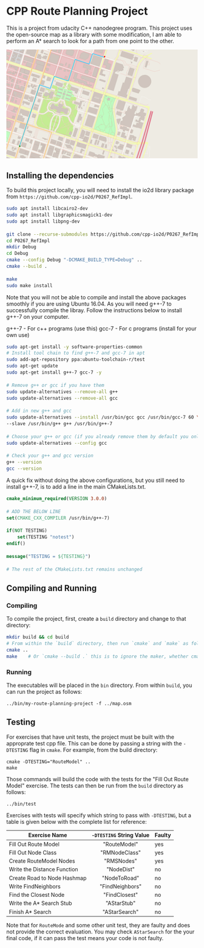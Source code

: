 # CPP Route Planning Project

This is a project from udacity C++ nanodegree program. This project uses the open-source map as a library with some modification, I am able to perform an A* search to look for a path from one point to the other.

![image](my-cpp-route-planning-project.png)

## Installing the dependencies

To build this project locally, you will need to install the io2d library package from `https://github.com/cpp-io2d/P0267_RefImpl`.

```bash
sudo apt install libcairo2-dev
sudo apt install libgraphicsmagick1-dev
sudo apt install libpng-dev

git clone --recurse-submodules https://github.com/cpp-io2d/P0267_RefImpl.git
cd P0267_RefImpl
mkdir Debug
cd Debug
cmake --config Debug "-DCMAKE_BUILD_TYPE=Debug" ..
cmake --build .

make
sudo make install
```

Note that you will not be able to compile and install the above packages smoothly if you are using Ubuntu 16.04. As you will need g++-7 to successfully compile the libray. Follow the instructions below to install g++-7 on your computer.

g++-7 - For c++ programs (use this)
gcc-7 - For c programs (install for your own use)

```sh
sudo apt-get install -y software-properties-common
# Install tool chain to find g++-7 and gcc-7 in apt
sudo add-apt-repository ppa:ubuntu-toolchain-r/test
sudo apt-get update
sudo apt-get install g++-7 gcc-7 -y

# Remove g++ or gcc if you have them
sudo update-alternatives --remove-all g++
sudo update-alternatives --remove-all gcc

# Add in new g++ and gcc
sudo update-alternatives --install /usr/bin/gcc gcc /usr/bin/gcc-7 60 \
--slave /usr/bin/g++ g++ /usr/bin/g++-7

# Choose your g++ or gcc (if you already remove them by default you only have one gcc)
sudo update-alternatives --config gcc

# Check your g++ and gcc version
g++ --version
gcc --version
```

A quick fix without doing the above configurations, but you still need to install g++-7, is to add a line in the main CMakeLists.txt.

```cmake
cmake_minimum_required(VERSION 3.0.0)

# ADD THE BELOW LINE
set(CMAKE_CXX_COMPILER /usr/bin/g++-7)

if(NOT TESTING)
    set(TESTING "notest")
endif()

message("TESTING = ${TESTING}")

# The rest of the CMakeLists.txt remains unchanged
```

## Compiling and Running

### Compiling
To compile the project, first, create a `build` directory and change to that directory:
```sh
mkdir build && cd build
# From within the `build` directory, then run `cmake` and `make` as follows:
cmake ..
make    # Or `cmake --build .` this is to ignore the maker, whether cmake uses make or other tool it does matter to us
```

### Running
The executables will be placed in the `bin` directory. From within `build`, you can run the project as follows:
```
../bin/my-route-planning-project -f ../map.osm
```

## Testing

For exercises that have unit tests, the project must be built with the approprate test cpp file. This can be done by passing a string with the `-DTESTING` flag in `cmake`. For example, from the build directory:
```
cmake -DTESTING="RouteModel" ..
make
```
Those commands will build the code with the tests for the "Fill Out Route Model" exercise. The tests can then be run from the `build` directory as follows:
```
../bin/test
```
Exercises with tests will specify which string to pass with `-DTESTING`, but a table is given below with the complete list for reference:

| Exercise Name               | `-DTESTING` String Value | Faulty |
|-----------------------------|:------------------------:|--------|
| Fill Out Route Model        |       "RouteModel"       | yes |
| Fill Out Node Class         |       "RMNodeClass"      | yes |
| Create RouteModel Nodes     |        "RMSNodes"        | yes |
| Write the Distance Function |        "NodeDist"        | no  |
| Create Road to Node Hashmap |       "NodeToRoad"       | no  |
| Write FindNeighbors         |      "FindNeighbors"     | no  |
| Find the Closest Node       |       "FindClosest"      | no  |
| Write the A\* Search Stub   |        "AStarStub"       | no  |
| Finish A\* Search           |       "AStarSearch"      | no  |

Note that for `RouteMode` and some other unit test, they are faulty and does not provide the correct evaluation. You may check `AStarSearch` for the your final code, if it can pass the test means your code is not faulty.
